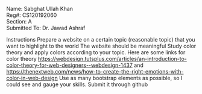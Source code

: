 Name: Sabghat Ullah Khan <br>
Reg#: CS120192060 <br>
Section: A <br>
Submitted To: Dr. Jawad Ashraf <br>

Instructions
Prepare a website on a certain topic (reasonable topic) that you want to highlight to the world
The website should be meaningful
Study color theory and apply colors according to your topic.
Here are some links for color theory https://webdesign.tutsplus.com/articles/an-introduction-to-color-theory-for-web-designers--webdesign-1437 and https://thenextweb.com/news/how-to-create-the-right-emotions-with-color-in-web-design
Use as many bootstrap elements as possible, so I could see and gauge your skills.
Submit it through github
